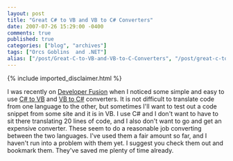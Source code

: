 ```yaml
---
layout: post
title: "Great C# to VB and VB to C# Converters"
date: 2007-07-26 15:29:00 -0400
comments: true
published: true
categories: ["blog", "archives"]
tags: ["Orcs Goblins  and .NET"]
alias: ["/post/Great-C-to-VB-and-VB-to-C-Converters", "/post/great-c-to-vb-and-vb-to-c-converters"]
---
```

<!-- more -->
{% include imported_disclaimer.html %}
<p>I was recently on <a href="http://www.developerfusion.co.uk/">Developer Fusion</a> when I noticed some simple and easy to use <a href="http://www.developerfusion.co.uk/utilities/convertcsharptovb.aspx" target="_blank">C# to VB</a> and <a href="http://www.developerfusion.co.uk/utilities/convertvbtocsharp.aspx" target="_blank">VB to C#</a> converters. It is not difficult to translate code from one language to the other, but sometimes I'll want to test out a code snippet from some site and it is in VB. I use C# and I don't want to have to sit there translating 20 lines of code, and I also don't want to go and get an expensive converter. These seem to do a reasonable job converting between the two languages. I've used them a fair amount so far, and I haven't run into a problem with them yet. I suggest you check them out and bookmark them. They've saved me plenty of time already.</p>
